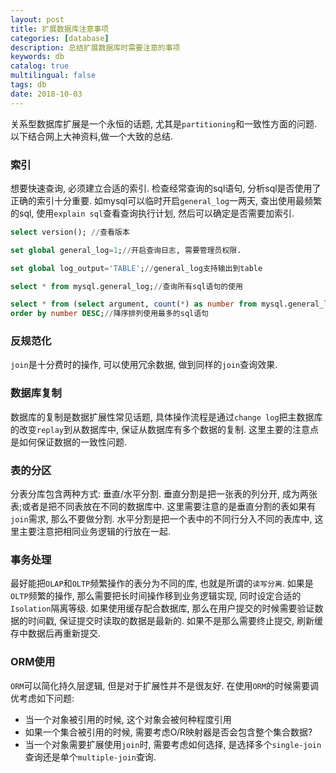 ```yaml
---
layout: post
title: 扩展数据库注意事项
categories: [database]
description: 总结扩展数据库时需要注意的事项
keywords: db
catalog: true
multilingual: false
tags: db
date: 2018-10-03
---
```


关系型数据库扩展是一个永恒的话题, 尤其是`partitioning`和一致性方面的问题. 以下结合网上大神资料,做一个大致的总结.

### 索引
想要快速查询, 必须建立合适的索引. 检查经常查询的sql语句, 分析sql是否使用了正确的索引十分重要. 如mysql可以临时开启`general_log`一两天, 查出使用最频繁的sql, 使用`explain sql`查看查询执行计划, 然后可以确定是否需要加索引. 
```sql
select version(); //查看版本

set global general_log=1;//开启查询日志, 需要管理员权限.

set global log_output='TABLE';//general_log支持输出到table

select * from mysql.general_log;//查询所有sql语句的使用

select * from (select argument, count(*) as number from mysql.general_log  group by argument)t 
order by number DESC;//降序排列使用最多的sql语句
```

### 反规范化
`join`是十分费时的操作, 可以使用冗余数据, 做到同样的`join`查询效果.

### 数据库复制
数据库的复制是数据扩展性常见话题, 具体操作流程是通过`change log`把主数据库的改变`replay`到从数据库中, 保证从数据库有多个数据的复制. 这里主要的注意点是如何保证数据的一致性问题.

### 表的分区
分表分库包含两种方式: 垂直/水平分割. 垂直分割是把一张表的列分开, 成为两张表;或者是把不同表放在不同的数据库中. 这里需要注意的是垂直分割的表如果有`join`需求, 那么不要做分割.
水平分割是把一个表中的不同行分入不同的表库中, 这里主要注意把相同业务逻辑的行放在一起.

### 事务处理
最好能把`OLAP`和`OLTP`频繁操作的表分为不同的库, 也就是所谓的`读写分离`. 如果是`OLTP`频繁的操作, 那么需要把长时间操作移到业务逻辑实现, 同时设定合适的`Isolation`隔离等级.
如果使用缓存配合数据库, 那么在用户提交的时候需要验证数据的时间戳, 保证提交时读取的数据是最新的. 如果不是那么需要终止提交, 刷新缓存中数据后再重新提交.

### ORM使用 
`ORM`可以简化持久层逻辑, 但是对于扩展性并不是很友好. 在使用`ORM`的时候需要调优考虑如下问题:
- 当一个对象被引用的时候, 这个对象会被何种程度引用
- 如果一个集合被引用的时候, 需要考虑O/R映射器是否会包含整个集合数据?
- 当一个对象需要扩展使用`join`时, 需要考虑如何选择, 是选择多个`single-join`查询还是单个`multiple-join`查询.
